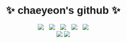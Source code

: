 <!DOCTYPE html>
<html lang="en">
<head>
  <meta charset="UTF-8">
  <meta name="viewport" content="width=device-width, initial-scale=1.0">
  <title>chaeyeon's github</title>
  <style>
    body {
      font-family: Arial, sans-serif;
    }
    .container {
      text-align: center;
    }
    .badge {
      margin: 0 5px; /* 아이콘 사이의 간격 조정 */
    }
  </style>
</head>
<body>
  <div class="container">
    <h1>✨ chaeyeon's github ✨</h1>
    <div>
      <img class="badge" src="https://img.shields.io/badge/Python-3178C6?style=flat&logo=Python&logoColor=white"/>
      <img class="badge" src="https://img.shields.io/badge/HTML5-E34F26?style=flat&logo=HTML5&logoColor=white"/>
      <img class="badge" src="https://img.shields.io/badge/JavaScript-F7DF1E?style=flat&logo=JavaScript&logoColor=white"/>
      <img class="badge" src="https://img.shields.io/badge/Jupyter-F37626?style=flat&logo=Jupyter&logoColor=white"/>
      <img class="badge" src="https://img.shields.io/badge/C-A8B9CC?style=flat&logo=C&logoColor=white"/>
    </div>
    <img src="https://github-readme-stats.vercel.app/api?username=Chaeyeoncho&show_icons=true&theme=radical"/>
    <img src="https://github-readme-stats.vercel.app/api/top-langs/?username=Chaeyeoncho&layout=compact"/>
  </div>
</body>
</html>
